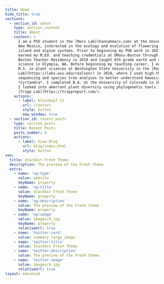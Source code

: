 ```yaml
---
title: Home
hide_title: true
sections:
  - section_id: about
    type: section_content
    title: About
    content: >
      I am a PhD student in the [Marx Lab](hannahmarx.com) at the University of
      New Mexico, interested in the ecology and evolution of flowering plants in
      island and alpine systems. Prior to beginning my PhD work in 2021, I
      earned my M.Ed. and teaching credentials at UMass-Boston through the
      Boston Teacher Residency in 2019 and taught 6th grade earth and space
      science in Olympia, WA. Before beginning my teaching career, I earned my
      M.S. in plant sciences at Washington State University in the [Roalson
      Lab](https://labs.wsu.edu/roalson/) in 2018, where I used high-throughput
      sequencing and species tree analyses to better understand Hawaiian
      *Cyrtandra*. I completed B.A. at the University of Colorado in 2015 where
      I looked into aberrant plant diversity using phylogenetic tools in the
      [Tripp Lab](https://trippreport.com/).
    actions:
      - label: Kleinkopf CV
        url: /contact
        style: button
        new_window: true
  - section_id: recent-posts
    type: section_posts
    title: Recent Posts
    posts_number: 4
    actions:
      - label: View Blog
        url: blog/index.html
        style: button
seo:
  title: Stackbit Fresh Theme
  description: The preview of the Fresh theme
  extra:
    - name: 'og:type'
      value: website
      keyName: property
    - name: 'og:title'
      value: Stackbit Fresh Theme
      keyName: property
    - name: 'og:description'
      value: The preview of the Fresh theme
      keyName: property
    - name: 'og:image'
      value: images/4.jpg
      keyName: property
      relativeUrl: true
    - name: 'twitter:card'
      value: summary_large_image
    - name: 'twitter:title'
      value: Stackbit Fresh Theme
    - name: 'twitter:description'
      value: The preview of the Fresh theme
    - name: 'twitter:image'
      value: images/4.jpg
      relativeUrl: true
layout: advanced
---
```

